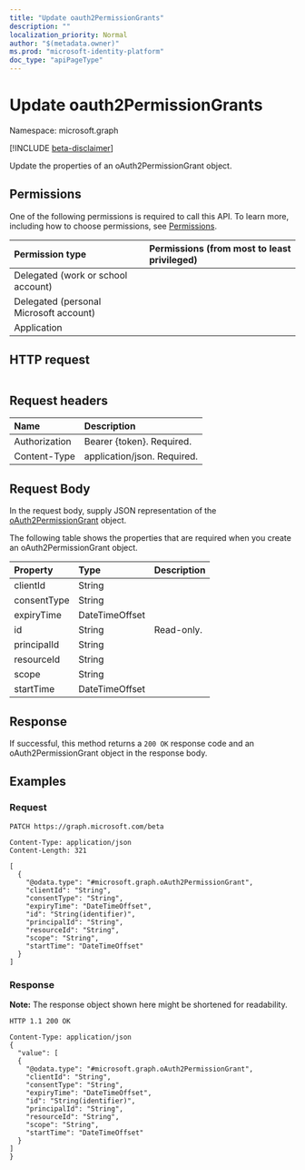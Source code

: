 ```yaml
---
title: "Update oauth2PermissionGrants"
description: ""
localization_priority: Normal
author: "$(metadata.owner)"
ms.prod: "microsoft-identity-platform"
doc_type: "apiPageType"
---
```


# Update oauth2PermissionGrants

Namespace: microsoft.graph

[!INCLUDE [beta-disclaimer](../../includes/beta-disclaimer.md)]

Update the properties of an oAuth2PermissionGrant object.

## Permissions

One of the following permissions is required to call this API. To learn more, including how to choose permissions, see [Permissions](/graph/permissions-reference).

| Permission type                        | Permissions (from most to least privileged) |
| :------------------------------------- | :------------------------------------------ |
| Delegated (work or school account)     |                                             |
| Delegated (personal Microsoft account) |                                             |
| Application                            |                                             |

## HTTP request

<!-- {
  "blockType": "ignored"
}
-->

```http

```

## Request headers

| Name          | Description                 |
| :------------ | :-------------------------- |
| Authorization | Bearer {token}. Required.   |
| Content-Type  | application/json. Required. |

## Request Body

In the request body, supply JSON representation of the [oAuth2PermissionGrant](../resources/-oauth2permissiongrant.md) object.

<!-- Actions and Functions -->

<!-- CRUD Methods -->

The following table shows the properties that are required when you create an oAuth2PermissionGrant object.

| Property    | Type           | Description |
| :---------- | :------------- | :---------- |
| clientId    | String         |             |
| consentType | String         |             |
| expiryTime  | DateTimeOffset |             |
| id          | String         | Read-only.  |
| principalId | String         |             |
| resourceId  | String         |             |
| scope       | String         |             |
| startTime   | DateTimeOffset |             |

## Response

If successful, this method returns a `200 OK` response code and an oAuth2PermissionGrant object in the response body.

## Examples

### Request

<!-- {
  "blockType": "request",
  "name": "update_oauth2permissiongrants"
}
-->

```http
PATCH https://graph.microsoft.com/beta

Content-Type: application/json
Content-Length: 321

[
  {
    "@odata.type": "#microsoft.graph.oAuth2PermissionGrant",
    "clientId": "String",
    "consentType": "String",
    "expiryTime": "DateTimeOffset",
    "id": "String(identifier)",
    "principalId": "String",
    "resourceId": "String",
    "scope": "String",
    "startTime": "DateTimeOffset"
  }
]

```

### Response

**Note:** The response object shown here might be shortened for readability.

<!-- {
  "blockType": "response",
  "truncated": true,
  "@odata.type": "$(this.ReturnTypeFullName)"
}
-->

```http
HTTP 1.1 200 OK

Content-Type: application/json
{
  "value": [
  {
    "@odata.type": "#microsoft.graph.oAuth2PermissionGrant",
    "clientId": "String",
    "consentType": "String",
    "expiryTime": "DateTimeOffset",
    "id": "String(identifier)",
    "principalId": "String",
    "resourceId": "String",
    "scope": "String",
    "startTime": "DateTimeOffset"
  }
]
}

```
